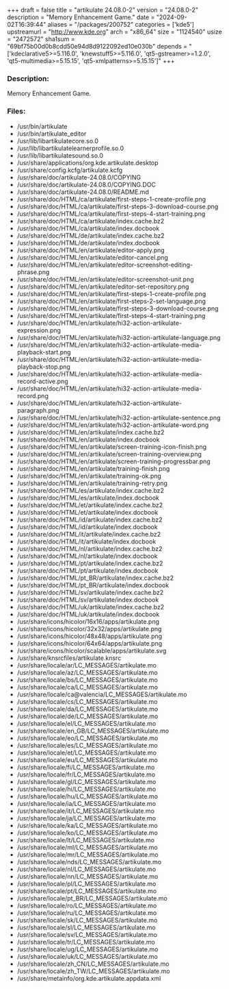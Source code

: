 +++
draft = false
title = "artikulate 24.08.0-2"
version = "24.08.0-2"
description = "Memory Enhancement Game."
date = "2024-09-02T16:39:44"
aliases = "/packages/200752"
categories = ['kde5']
upstreamurl = "http://www.kde.org"
arch = "x86_64"
size = "1124540"
usize = "2472572"
sha1sum = "69bf75b00d0b8cdd50e94d8d9122092ed10e030b"
depends = "['kdeclarative5>=5.116.0', 'knewstuff5>=5.116.0', 'qt5-gstreamer>=1.2.0', 'qt5-multimedia>=5.15.15', 'qt5-xmlpatterns>=5.15.15']"
+++
### Description: 
Memory Enhancement Game.

### Files: 
* /usr/bin/artikulate
* /usr/bin/artikulate_editor
* /usr/lib/libartikulatecore.so.0
* /usr/lib/libartikulatelearnerprofile.so.0
* /usr/lib/libartikulatesound.so.0
* /usr/share/applications/org.kde.artikulate.desktop
* /usr/share/config.kcfg/artikulate.kcfg
* /usr/share/doc/artikulate-24.08.0/COPYING
* /usr/share/doc/artikulate-24.08.0/COPYING.DOC
* /usr/share/doc/artikulate-24.08.0/README.md
* /usr/share/doc/HTML/ca/artikulate/first-steps-1-create-profile.png
* /usr/share/doc/HTML/ca/artikulate/first-steps-3-download-course.png
* /usr/share/doc/HTML/ca/artikulate/first-steps-4-start-training.png
* /usr/share/doc/HTML/ca/artikulate/index.cache.bz2
* /usr/share/doc/HTML/ca/artikulate/index.docbook
* /usr/share/doc/HTML/de/artikulate/index.cache.bz2
* /usr/share/doc/HTML/de/artikulate/index.docbook
* /usr/share/doc/HTML/en/artikulate/editor-apply.png
* /usr/share/doc/HTML/en/artikulate/editor-cancel.png
* /usr/share/doc/HTML/en/artikulate/editor-screenshot-editing-phrase.png
* /usr/share/doc/HTML/en/artikulate/editor-screenshot-unit.png
* /usr/share/doc/HTML/en/artikulate/editor-set-repository.png
* /usr/share/doc/HTML/en/artikulate/first-steps-1-create-profile.png
* /usr/share/doc/HTML/en/artikulate/first-steps-2-set-language.png
* /usr/share/doc/HTML/en/artikulate/first-steps-3-download-course.png
* /usr/share/doc/HTML/en/artikulate/first-steps-4-start-training.png
* /usr/share/doc/HTML/en/artikulate/hi32-action-artikulate-expression.png
* /usr/share/doc/HTML/en/artikulate/hi32-action-artikulate-language.png
* /usr/share/doc/HTML/en/artikulate/hi32-action-artikulate-media-playback-start.png
* /usr/share/doc/HTML/en/artikulate/hi32-action-artikulate-media-playback-stop.png
* /usr/share/doc/HTML/en/artikulate/hi32-action-artikulate-media-record-active.png
* /usr/share/doc/HTML/en/artikulate/hi32-action-artikulate-media-record.png
* /usr/share/doc/HTML/en/artikulate/hi32-action-artikulate-paragraph.png
* /usr/share/doc/HTML/en/artikulate/hi32-action-artikulate-sentence.png
* /usr/share/doc/HTML/en/artikulate/hi32-action-artikulate-word.png
* /usr/share/doc/HTML/en/artikulate/index.cache.bz2
* /usr/share/doc/HTML/en/artikulate/index.docbook
* /usr/share/doc/HTML/en/artikulate/screen-training-icon-finish.png
* /usr/share/doc/HTML/en/artikulate/screen-training-overview.png
* /usr/share/doc/HTML/en/artikulate/screen-training-progressbar.png
* /usr/share/doc/HTML/en/artikulate/training-finish.png
* /usr/share/doc/HTML/en/artikulate/training-ok.png
* /usr/share/doc/HTML/en/artikulate/training-retry.png
* /usr/share/doc/HTML/es/artikulate/index.cache.bz2
* /usr/share/doc/HTML/es/artikulate/index.docbook
* /usr/share/doc/HTML/et/artikulate/index.cache.bz2
* /usr/share/doc/HTML/et/artikulate/index.docbook
* /usr/share/doc/HTML/id/artikulate/index.cache.bz2
* /usr/share/doc/HTML/id/artikulate/index.docbook
* /usr/share/doc/HTML/it/artikulate/index.cache.bz2
* /usr/share/doc/HTML/it/artikulate/index.docbook
* /usr/share/doc/HTML/nl/artikulate/index.cache.bz2
* /usr/share/doc/HTML/nl/artikulate/index.docbook
* /usr/share/doc/HTML/pt/artikulate/index.cache.bz2
* /usr/share/doc/HTML/pt/artikulate/index.docbook
* /usr/share/doc/HTML/pt_BR/artikulate/index.cache.bz2
* /usr/share/doc/HTML/pt_BR/artikulate/index.docbook
* /usr/share/doc/HTML/sv/artikulate/index.cache.bz2
* /usr/share/doc/HTML/sv/artikulate/index.docbook
* /usr/share/doc/HTML/uk/artikulate/index.cache.bz2
* /usr/share/doc/HTML/uk/artikulate/index.docbook
* /usr/share/icons/hicolor/16x16/apps/artikulate.png
* /usr/share/icons/hicolor/32x32/apps/artikulate.png
* /usr/share/icons/hicolor/48x48/apps/artikulate.png
* /usr/share/icons/hicolor/64x64/apps/artikulate.png
* /usr/share/icons/hicolor/scalable/apps/artikulate.svg
* /usr/share/knsrcfiles/artikulate.knsrc
* /usr/share/locale/ar/LC_MESSAGES/artikulate.mo
* /usr/share/locale/az/LC_MESSAGES/artikulate.mo
* /usr/share/locale/bs/LC_MESSAGES/artikulate.mo
* /usr/share/locale/ca/LC_MESSAGES/artikulate.mo
* /usr/share/locale/ca@valencia/LC_MESSAGES/artikulate.mo
* /usr/share/locale/cs/LC_MESSAGES/artikulate.mo
* /usr/share/locale/da/LC_MESSAGES/artikulate.mo
* /usr/share/locale/de/LC_MESSAGES/artikulate.mo
* /usr/share/locale/el/LC_MESSAGES/artikulate.mo
* /usr/share/locale/en_GB/LC_MESSAGES/artikulate.mo
* /usr/share/locale/eo/LC_MESSAGES/artikulate.mo
* /usr/share/locale/es/LC_MESSAGES/artikulate.mo
* /usr/share/locale/et/LC_MESSAGES/artikulate.mo
* /usr/share/locale/eu/LC_MESSAGES/artikulate.mo
* /usr/share/locale/fi/LC_MESSAGES/artikulate.mo
* /usr/share/locale/fr/LC_MESSAGES/artikulate.mo
* /usr/share/locale/gl/LC_MESSAGES/artikulate.mo
* /usr/share/locale/hi/LC_MESSAGES/artikulate.mo
* /usr/share/locale/hu/LC_MESSAGES/artikulate.mo
* /usr/share/locale/ia/LC_MESSAGES/artikulate.mo
* /usr/share/locale/it/LC_MESSAGES/artikulate.mo
* /usr/share/locale/ja/LC_MESSAGES/artikulate.mo
* /usr/share/locale/ka/LC_MESSAGES/artikulate.mo
* /usr/share/locale/ko/LC_MESSAGES/artikulate.mo
* /usr/share/locale/lt/LC_MESSAGES/artikulate.mo
* /usr/share/locale/ml/LC_MESSAGES/artikulate.mo
* /usr/share/locale/mr/LC_MESSAGES/artikulate.mo
* /usr/share/locale/nds/LC_MESSAGES/artikulate.mo
* /usr/share/locale/nl/LC_MESSAGES/artikulate.mo
* /usr/share/locale/nn/LC_MESSAGES/artikulate.mo
* /usr/share/locale/pl/LC_MESSAGES/artikulate.mo
* /usr/share/locale/pt/LC_MESSAGES/artikulate.mo
* /usr/share/locale/pt_BR/LC_MESSAGES/artikulate.mo
* /usr/share/locale/ro/LC_MESSAGES/artikulate.mo
* /usr/share/locale/ru/LC_MESSAGES/artikulate.mo
* /usr/share/locale/sk/LC_MESSAGES/artikulate.mo
* /usr/share/locale/sl/LC_MESSAGES/artikulate.mo
* /usr/share/locale/sv/LC_MESSAGES/artikulate.mo
* /usr/share/locale/tr/LC_MESSAGES/artikulate.mo
* /usr/share/locale/ug/LC_MESSAGES/artikulate.mo
* /usr/share/locale/uk/LC_MESSAGES/artikulate.mo
* /usr/share/locale/zh_CN/LC_MESSAGES/artikulate.mo
* /usr/share/locale/zh_TW/LC_MESSAGES/artikulate.mo
* /usr/share/metainfo/org.kde.artikulate.appdata.xml
